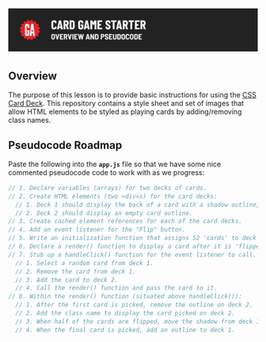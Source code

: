 # ![CSS Card Deck - Overview and Pseudocode](./assets/hero.png)

## Overview

The purpose of this lesson is to provide basic instructions for using the [CSS Card Deck](https://github.com/SEI-Remote/css-card-deck). This repository contains a style sheet and set of images that allow HTML elements to be styled as playing cards by adding/removing class names. 

## Pseudocode Roadmap

Paste the following into the **`app.js`** file so that we have some nice commented pseudocode code to work with as we progress:

```javascript
// 1. Declare variables (arrays) for two decks of cards.
// 2. Create HTML elements (two <div>s) for the card decks:
  // 1. Deck 1 should display the back of a card with a shadow outline, indicating a larger stack.
  // 2. Deck 2 should display an empty card outline.
// 3. Create cached element references for each of the card decks.
// 4. Add an event listener for the "Flip" button.
// 5. Write an initialization function that assigns 52 'cards' to deck 1, then invoke it.
// 6. Declare a render() function to display a card after it is 'flipped'.
// 7. Stub up a handleClick() function for the event listener to call.
  // 1. Select a random card from deck 1.
  // 2. Remove the card from deck 1.
  // 3. Add the card to deck 2.
  // 4. Call the render() function and pass the card to it.
// 8. Within the render() function (situated above handleClick()):
  // 1. After the first card is picked, remove the outline on deck 2.
  // 2. Add the class name to display the card picked on deck 2.
  // 3. When half of the cards are flipped, move the shadow from deck 1 to deck 2.
  // 4. When the final card is picked, add an outline to deck 1.
```